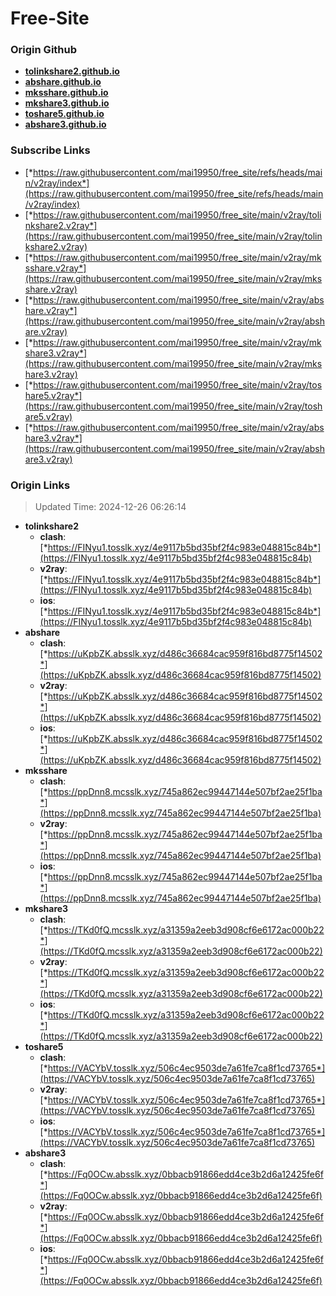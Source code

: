 # Free-Site

### Origin Github

- [**tolinkshare2.github.io**](https://github.com/tolinkshare2/tolinkshare2.github.io)
- [**abshare.github.io**](https://github.com/abshare/abshare.github.io)
- [**mksshare.github.io**](https://github.com/mksshare/mksshare.github.io)
- [**mkshare3.github.io**](https://github.com/mkshare3/mkshare3.github.io)
- [**toshare5.github.io**](https://github.com/toshare5/toshare5.github.io)
- [**abshare3.github.io**](https://github.com/abshare3/abshare3.github.io)

### Subscribe Links

- [*https://raw.githubusercontent.com/mai19950/free_site/refs/heads/main/v2ray/index*](https://raw.githubusercontent.com/mai19950/free_site/refs/heads/main/v2ray/index)
- [*https://raw.githubusercontent.com/mai19950/free_site/main/v2ray/tolinkshare2.v2ray*](https://raw.githubusercontent.com/mai19950/free_site/main/v2ray/tolinkshare2.v2ray)
- [*https://raw.githubusercontent.com/mai19950/free_site/main/v2ray/mksshare.v2ray*](https://raw.githubusercontent.com/mai19950/free_site/main/v2ray/mksshare.v2ray)
- [*https://raw.githubusercontent.com/mai19950/free_site/main/v2ray/abshare.v2ray*](https://raw.githubusercontent.com/mai19950/free_site/main/v2ray/abshare.v2ray)
- [*https://raw.githubusercontent.com/mai19950/free_site/main/v2ray/mkshare3.v2ray*](https://raw.githubusercontent.com/mai19950/free_site/main/v2ray/mkshare3.v2ray)
- [*https://raw.githubusercontent.com/mai19950/free_site/main/v2ray/toshare5.v2ray*](https://raw.githubusercontent.com/mai19950/free_site/main/v2ray/toshare5.v2ray)
- [*https://raw.githubusercontent.com/mai19950/free_site/main/v2ray/abshare3.v2ray*](https://raw.githubusercontent.com/mai19950/free_site/main/v2ray/abshare3.v2ray)

### Origin Links

> Updated Time: 2024-12-26 06:26:14

- **tolinkshare2**
  - **clash**: [*https://FINyu1.tosslk.xyz/4e9117b5bd35bf2f4c983e048815c84b*](https://FINyu1.tosslk.xyz/4e9117b5bd35bf2f4c983e048815c84b)
  - **v2ray**: [*https://FINyu1.tosslk.xyz/4e9117b5bd35bf2f4c983e048815c84b*](https://FINyu1.tosslk.xyz/4e9117b5bd35bf2f4c983e048815c84b)
  - **ios**: [*https://FINyu1.tosslk.xyz/4e9117b5bd35bf2f4c983e048815c84b*](https://FINyu1.tosslk.xyz/4e9117b5bd35bf2f4c983e048815c84b)
- **abshare**
  - **clash**: [*https://uKpbZK.absslk.xyz/d486c36684cac959f816bd8775f14502*](https://uKpbZK.absslk.xyz/d486c36684cac959f816bd8775f14502)
  - **v2ray**: [*https://uKpbZK.absslk.xyz/d486c36684cac959f816bd8775f14502*](https://uKpbZK.absslk.xyz/d486c36684cac959f816bd8775f14502)
  - **ios**: [*https://uKpbZK.absslk.xyz/d486c36684cac959f816bd8775f14502*](https://uKpbZK.absslk.xyz/d486c36684cac959f816bd8775f14502)
- **mksshare**
  - **clash**: [*https://ppDnn8.mcsslk.xyz/745a862ec99447144e507bf2ae25f1ba*](https://ppDnn8.mcsslk.xyz/745a862ec99447144e507bf2ae25f1ba)
  - **v2ray**: [*https://ppDnn8.mcsslk.xyz/745a862ec99447144e507bf2ae25f1ba*](https://ppDnn8.mcsslk.xyz/745a862ec99447144e507bf2ae25f1ba)
  - **ios**: [*https://ppDnn8.mcsslk.xyz/745a862ec99447144e507bf2ae25f1ba*](https://ppDnn8.mcsslk.xyz/745a862ec99447144e507bf2ae25f1ba)
- **mkshare3**
  - **clash**: [*https://TKd0fQ.mcsslk.xyz/a31359a2eeb3d908cf6e6172ac000b22*](https://TKd0fQ.mcsslk.xyz/a31359a2eeb3d908cf6e6172ac000b22)
  - **v2ray**: [*https://TKd0fQ.mcsslk.xyz/a31359a2eeb3d908cf6e6172ac000b22*](https://TKd0fQ.mcsslk.xyz/a31359a2eeb3d908cf6e6172ac000b22)
  - **ios**: [*https://TKd0fQ.mcsslk.xyz/a31359a2eeb3d908cf6e6172ac000b22*](https://TKd0fQ.mcsslk.xyz/a31359a2eeb3d908cf6e6172ac000b22)
- **toshare5**
  - **clash**: [*https://VACYbV.tosslk.xyz/506c4ec9503de7a61fe7ca8f1cd73765*](https://VACYbV.tosslk.xyz/506c4ec9503de7a61fe7ca8f1cd73765)
  - **v2ray**: [*https://VACYbV.tosslk.xyz/506c4ec9503de7a61fe7ca8f1cd73765*](https://VACYbV.tosslk.xyz/506c4ec9503de7a61fe7ca8f1cd73765)
  - **ios**: [*https://VACYbV.tosslk.xyz/506c4ec9503de7a61fe7ca8f1cd73765*](https://VACYbV.tosslk.xyz/506c4ec9503de7a61fe7ca8f1cd73765)
- **abshare3**
  - **clash**: [*https://Fq0OCw.absslk.xyz/0bbacb91866edd4ce3b2d6a12425fe6f*](https://Fq0OCw.absslk.xyz/0bbacb91866edd4ce3b2d6a12425fe6f)
  - **v2ray**: [*https://Fq0OCw.absslk.xyz/0bbacb91866edd4ce3b2d6a12425fe6f*](https://Fq0OCw.absslk.xyz/0bbacb91866edd4ce3b2d6a12425fe6f)
  - **ios**: [*https://Fq0OCw.absslk.xyz/0bbacb91866edd4ce3b2d6a12425fe6f*](https://Fq0OCw.absslk.xyz/0bbacb91866edd4ce3b2d6a12425fe6f)
